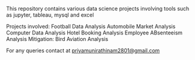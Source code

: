 This repository contains various data science projects involving tools such as jupyter, tableau, mysql and excel

Projects involved:
Football Data Analysis
Automobile Market Analysis
Computer Data Analysis
Hotel Booking Analysis
Employee ABsenteeism Analysis
Mitigation: Bird Aviation Analysis

For any queries contact at priyamunirathinam2801@gmail.com